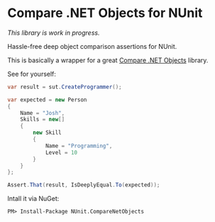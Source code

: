 ﻿# Compare .NET Objects for NUnit

_This library is work in progress._

Hassle-free deep object comparison assertions for NUnit.

This is basically a wrapper for a great [Compare .NET Objects](https://github.com/GregFinzer/Compare-Net-Objects/) library.

See for yourself:

```C#
var result = sut.CreateProgrammer();

var expected = new Person
{
    Name = "Josh",
    Skills = new[]
    {
        new Skill
        {
            Name = "Programming",
            Level = 10
        }
    }
};

Assert.That(result, IsDeeplyEqual.To(expected));
```

Intall it via NuGet:

```
PM> Install-Package NUnit.CompareNetObjects
```
